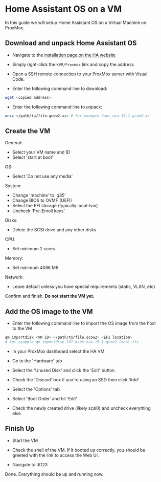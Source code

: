 # Home Assistant OS on a VM

In this guide we will setup Home Assistant OS on a Virtual Machine on ProxMox.

## Download and unpack Home Assistant OS

* Navigate to the [installation page on the HA website](https://www.home-assistant.io/installation/alternative)

* Simply right-click the `KVM/Proxmox` link and copy the address

* Open a SSH remote connection to your ProxMox server with Visual Code.

* Enter the following command line to download:

```bash
wget <copied address>
```
* Enter the following command line to unpack:

```bash
unxz </path/to/file.qcow2.xz> # for example haos_ova-15.1.qcow2.xz
```

## Create the VM

General:
* Select your VM name and ID
* Select 'start at boot'

OS:
* Select 'Do not use any media'

System:
* Change 'machine' to 'q35'
* Change BIOS to OVMF (UEFI)
* Select the EFI storage (typically local-lvm)
* Uncheck 'Pre-Enroll keys'

Disks:
* Delete the SCSI drive and any other disks

CPU:
* Set minimum 2 cores

Memory:
* Set minimum 4096 MB

Network:
* Leave default unless you have special requirements (static, VLAN, etc)

Confirm and finish. **Do not start the VM yet.**

## Add the OS image to the VM

* Enter the following command line to import the OS image from the host to the VM

```bash
qm importdisk <VM ID> </path/to/file.qcow2> <EFI location>
# for example qm importdisk 107 haos_ova-15.1.qcow2 local-zfs
```

* In your ProxMox dashboard select the HA VM

* Go to the 'Hardware' tab

* Select the 'Unused Disk' and click the 'Edit' button

* Check the 'Discard' box if you're using an SSD then click 'Add'

* Select the 'Options' tab

* Select 'Boot Order' and hit 'Edit'

* Check the newly created drive (likely scsi0) and uncheck everything else

## Finish Up

* Start the VM

* Check the shell of the VM. If it booted up correctly, you should be greeted with the link to access the Web UI.

* Navigate to <VM IP>:8123

Done. Everything should be up and running now.